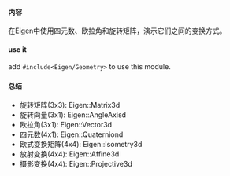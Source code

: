 #### 内容
在Eigen中使用四元数、欧拉角和旋转矩阵，演示它们之间的变换方式。

#### use it
add `#include<Eigen/Geometry>` to use this module.

#### 总结
- 旋转矩阵(3x3): Eigen::Matrix3d
- 旋转向量(3x1): Eigen::AngleAxisd
- 欧拉角(3x1): Eigen::Vector3d
- 四元数(4x1): Eigen::Quaterniond
- 欧式变换矩阵(4x4): Eigen::Isometry3d
- 放射变换(4x4): Eigen::Affine3d
- 摄影变换(4x4): Eigen::Projective3d
